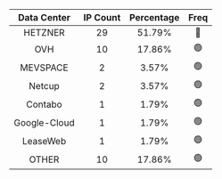 | Data Center | IP Count | Percentage | Freq |
|:------------:|:--------:|:-----------:|:-----:|
| HETZNER | 29 | 51.79% | 🔴 |
| OVH | 10 | 17.86% | 🟢 |
| MEVSPACE | 2 | 3.57% | 🟢 |
| Netcup | 2 | 3.57% | 🟢 |
| Contabo | 1 | 1.79% | 🟢 |
| Google-Cloud | 1 | 1.79% | 🟢 |
| LeaseWeb | 1 | 1.79% | 🟢 |
| OTHER | 10 | 17.86% | 🟢 |